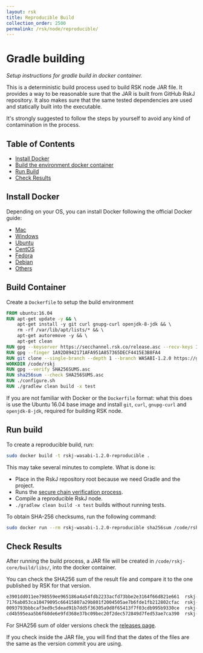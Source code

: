 ```yaml
---
layout: rsk
title: Reproducible Build
collection_order: 2500
permalink: /rsk/node/reproducible/
---
```


Gradle building
===============	

*Setup instructions for gradle build in docker container.*	

This is a deterministic build process used to build RSK node JAR file. It provides a way to be reasonable sure that the JAR is built from GitHub RskJ repository. It also makes sure that the same tested dependencies are used and statically built into the executable.	

It's strongly suggested to follow the steps by yourself to avoid any kind of contamination in the process.	

Table of Contents	
-----------------	
- [Install Docker](#install-docker)	
- [Build the environment docker container](#build-container)	
- [Run Build](#run-build)	
- [Check Results](#check-results)	

Install Docker	
--------------	
Depending on your OS, you can install Docker following the official Docker guide:	

- [Mac](https://docs.docker.com/docker-for-mac/install/)	
- [Windows](https://docs.docker.com/docker-for-windows/install/)	
- [Ubuntu](https://docs.docker.com/engine/installation/linux/ubuntu/)	
- [CentOS](https://docs.docker.com/engine/installation/linux/centos/)	
- [Fedora](https://docs.docker.com/engine/installation/linux/fedora/)	
- [Debian](https://docs.docker.com/engine/installation/linux/debian/)	
- [Others](https://docs.docker.com/engine/installation/#platform-support-matrix)	

Build Container	
---------------	
Create a ```Dockerfile``` to setup the build environment	

```Dockerfile	
FROM ubuntu:16.04	
RUN apt-get update -y && \	
    apt-get install -y git curl gnupg-curl openjdk-8-jdk && \	
    rm -rf /var/lib/apt/lists/* && \	
    apt-get autoremove -y && \	
    apt-get clean	
RUN gpg --keyserver https://secchannel.rsk.co/release.asc --recv-keys 1A92D8942171AFA951A857365DECF4415E3B8FA4	
RUN gpg --finger 1A92D8942171AFA951A857365DECF4415E3B8FA4	
RUN git clone --single-branch --depth 1 --branch WASABI-1.2.0 https://github.com/rsksmart/rskj.git /code/rskj	
WORKDIR /code/rskj	
RUN gpg --verify SHA256SUMS.asc	
RUN sha256sum --check SHA256SUMS.asc	
RUN ./configure.sh	
RUN ./gradlew clean build -x test	
```	

If you are not familiar with Docker or the ```Dockerfile``` format: what this does is use the Ubuntu 16.04 base image and install ```git```, ```curl```, ```gnupg-curl``` and ```openjdk-8-jdk```, required for building RSK node.	


Run build	
---------	

To create a reproducible build, run:	

```bash	
sudo docker build -t rskj-wasabi-1.2.0-reproducible .	
```	

This may take several minutes to complete. What is done is:	
- Place in the RskJ repository root because we need Gradle and the project.	
- Runs the [secure chain verification process](/rsk/node/security-chain/).	
- Compile a reproducible RskJ node.	
- `./gradlew clean build -x test` builds without running tests.	


To obtain SHA-256 checksums, run the following command:	

```bash	
sudo docker run --rm rskj-wasabi-1.2.0-reproducible sha256sum /code/rskj/rskj-core/build/libs/rskj-core-1.2.0-WASABI-all.jar /code/rskj/rskj-core/build/libs/rskj-core-1.2.0-WASABI-sources.jar /code/rskj/rskj-core/build/libs/rskj-core-1.2.0-WASABI.jar /code/rskj/rskj-core/build/libs/rskj-core-1.2.0-WASABI.pom	
```	

Check Results	
-------------	
After running the build process, a JAR file will be created in ```/code/rskj-core/build/libs/```, into the docker container.	

You can check the SHA256 sum of the result file and compare it to the one published by RSK for that version.	
```bash	
e3901dd011ee798559ee965186a4a54fdb2233acfd73bbe2e3164f66d821e661  rskj-core/build/libs/rskj-core-1.2.0-WASABI-all.jar
7176ab053ca10479095c66415807a29b801f2004505ae7b6fde1fb212802cfac  rskj-core/build/libs/rskj-core-1.2.0-WASABI-sources.jar
0093793bbbcaf3ed9c5dead91b7dd5f36305a9d8f65413f7f03cdb995b9330ce  rskj-core/build/libs/rskj-core-1.2.0-WASABI.jar
cd4b595eaa5b6f60de6e9fd368e37bc09bec20f2dec572849d7fed53ae7ca390  rskj-core/build/libs/rskj-core-1.2.0-WASABI.pom
```	

For SHA256 sum of older versions check the [releases page](https://github.com/rsksmart/rskj/releases).	

If you check inside the JAR file, you will find that the dates of the files are the same as the version commit you are using.